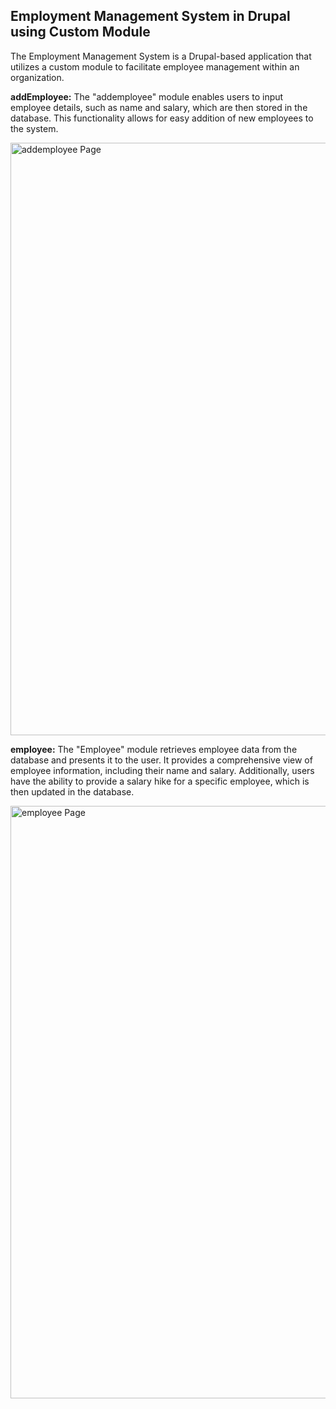 ## Employment Management System in Drupal using Custom Module
The Employment Management System is a Drupal-based application that utilizes a custom module to facilitate employee management within an organization.

**addEmployee:** 
The "addemployee" module enables users to input employee details, such as name and salary, which are then stored in the database. This functionality allows for easy addition of new employees to the system.

<img width="948" alt="addemployee Page" src="https://github.com/Shyam16102001/Custom-Module-for-EMS/assets/55325014/70261fb7-99f1-4732-9db9-bfadecc67f95">

**employee:**
The "Employee" module retrieves employee data from the database and presents it to the user. It provides a comprehensive view of employee information, including their name and salary. Additionally, users have the ability to provide a salary hike for a specific employee, which is then updated in the database.

<img width="948" alt="employee Page" src="https://github.com/Shyam16102001/Custom-Module-for-EMS/assets/55325014/1948c528-f930-4e50-9077-f4b52c33e51c">